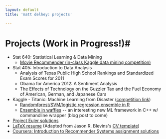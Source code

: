 ```yaml
---
layout: default
title: 'matt delhey: projects'

---
```

# Projects (Work in Progress!)#
<ul>
  <li>Stat 640: Statistical Learning &amp; Data Mining
    <ul>
      <li><a href="https://inclass.kaggle.com/c/movie-recommendations">Movie Recommender (in-class Kaggle data mining competition)</a></li>
    </ul>
  </li>

  <li>Stat 405: Introduction to Data Analysis
    <ul>
	  <li>Analysis of Texas Public High School Rankings and Standardized Exam Scores for 2011</li>
	  <li>Obama for America 2012: A Sentiment Analysis</li>
	  <li>The Effects of Technology on the Guzzler Tax and the Fuel Economy of American, German, and Japanese Cars</li>
    </ul>
  </li>

  <li>Kaggle - Titanic: Machine Learning from Disaster (<a href="http://www.kaggle.com/c/titanic-gettingStarted">competition link</a>)
    <ul>
	  <li><a href="https://github.com/mattdelhey/kaggle-titanic">Randomforest/SVM/logistic regression ensemble in R</a></li>
	  <li><a href="https://github.com/mattdelhey/waffles-titanic">Ensemble in waffles</a> -- an interesting new ML framework in C++ w/ commandline wrapper (blog post to come)</li>
	</ul>
  </li>

  <li><a href="https://github.com/mattdelhey/project_euler">Project Euler solutions</a></li>

  <li><a href="https://github.com/mattdelhey/delhey-resume">LaTeX resume</a> (Adapted from Jason R. Blevins's <a href="http://jblevins.org/projects/cv-template/">CV template</a>)</li>

  <li><a href="https://github.com/mattdelhey/coursera-rec">Coursera: Introduction to Recommender Systems assignment solutions</a></li>
</ul>
